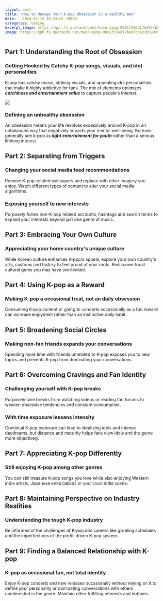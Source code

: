 ```yaml
---
layout: post
title: "How to Manage Your K-pop Obsession in a Healthy Way"
date:   2024-03-19 10:33:01 +0000
categories: Gaming
excerpt_image: https://qph.fs.quoracdn.net/main-qimg-0801f556d17be97cb5c3b699c030e0ac
image: https://qph.fs.quoracdn.net/main-qimg-0801f556d17be97cb5c3b699c030e0ac
---
```


## Part 1: Understanding the Root of Obsession
### Getting Hooked by Catchy **K-pop songs, visuals, and idol personalities**
K-pop has catchy music, striking visuals, and appealing idol personalities that make it highly addictive for fans. The mix of elements optimizes **_catchiness and entertainment value_** to capture people's interest. 

![](https://qph.fs.quoracdn.net/main-qimg-0801f556d17be97cb5c3b699c030e0ac)
### Defining an unhealthy obsession 
An obsession means your life revolves excessively around K-pop in an unbalanced way that negatively impacts your mental well-being. Koreans generally see k-pop as **_light entertainment for youth_** rather than a serious lifelong interest.
## Part 2: Separating from Triggers
### Changing your **social media feed recommendations**  
Remove K-pop-related wallpapers and replace with other imagery you enjoy. Watch different types of content to alter your social media algorithms.
### Exposing yourself to new interests
Purposely follow non-K-pop related accounts, hashtags and search terms to expand your interests beyond just one genre of music. 
## Part 3: Embracing Your Own Culture
### Appreciating your home country's unique culture
While Korean culture enhances K-pop's appeal, explore your own country's arts, customs and history to feel proud of your roots. Rediscover local cultural gems you may have overlooked.
## Part 4: Using K-pop as a Reward  
### Making K-pop a occasional treat, not an daily obsession
Consuming K-pop content or going to concerts occasionally as a fun reward can increase enjoyment rather than an instinctive daily habit.   
## Part 5: Broadening Social Circles  
### Making non-fan friends expands your conversations
Spending more time with friends unrelated to K-pop exposes you to new topics and prevents K-pop from dominating your conversations.  
## Part 6: Overcoming Cravings and Fan Identity
### Challenging yourself with K-pop breaks
Purposely take breaks from watching videos or reading fan forums to weaken obsessive tendencies and constant consumption. 
### With time exposure lessens intensity 
Continual K-pop exposure can lead to idealizing idols and intense daydreams, but distance and maturity helps fans view idols and the genre more objectively.
## Part 7: Appreciating K-pop Differently
### Still enjoying K-pop among other genres 
You can still treasure K-pop songs you love while also enjoying Western indie artists, Japanese enka ballads or your local indie scene. 
## Part 8: Maintaining Perspective on Industry Realities  
### Understanding the tough K-pop industry 
Be informed of the challenges of K-pop idol careers like grueling schedules and the imperfections of the profit-driven K-pop system.
## Part 9: Finding a Balanced Relationship with K-pop
### K-pop as occasional fun, not total identity
Enjoy K-pop concerts and new releases occasionally without relying on it to define your personality or dominating conversations with others uninterested in the genre. Maintain other fulfilling interests and hobbies.